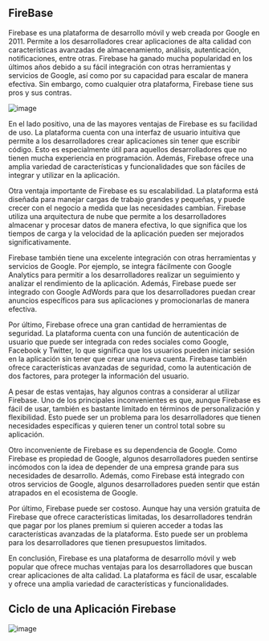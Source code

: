 ## FireBase

Firebase es una plataforma de desarrollo móvil y web creada por Google en 2011. Permite a los desarrolladores crear aplicaciones de alta calidad con características avanzadas de almacenamiento, análisis, autenticación, notificaciones, entre otras. Firebase ha ganado mucha popularidad en los últimos años debido a su fácil integración con otras herramientas y servicios de Google, así como por su capacidad para escalar de manera efectiva. Sin embargo, como cualquier otra plataforma, Firebase tiene sus pros y sus contras.

![image](https://user-images.githubusercontent.com/53130383/223141533-90691794-b944-4b18-bb06-229d51816042.png)


En el lado positivo, una de las mayores ventajas de Firebase es su facilidad de uso. La plataforma cuenta con una interfaz de usuario intuitiva que permite a los desarrolladores crear aplicaciones sin tener que escribir código. Esto es especialmente útil para aquellos desarrolladores que no tienen mucha experiencia en programación. Además, Firebase ofrece una amplia variedad de características y funcionalidades que son fáciles de integrar y utilizar en la aplicación.

Otra ventaja importante de Firebase es su escalabilidad. La plataforma está diseñada para manejar cargas de trabajo grandes y pequeñas, y puede crecer con el negocio a medida que las necesidades cambian. Firebase utiliza una arquitectura de nube que permite a los desarrolladores almacenar y procesar datos de manera efectiva, lo que significa que los tiempos de carga y la velocidad de la aplicación pueden ser mejorados significativamente.

Firebase también tiene una excelente integración con otras herramientas y servicios de Google. Por ejemplo, se integra fácilmente con Google Analytics para permitir a los desarrolladores realizar un seguimiento y analizar el rendimiento de la aplicación. Además, Firebase puede ser integrado con Google AdWords para que los desarrolladores puedan crear anuncios específicos para sus aplicaciones y promocionarlas de manera efectiva.

Por último, Firebase ofrece una gran cantidad de herramientas de seguridad. La plataforma cuenta con una función de autenticación de usuario que puede ser integrada con redes sociales como Google, Facebook y Twitter, lo que significa que los usuarios pueden iniciar sesión en la aplicación sin tener que crear una nueva cuenta. Firebase también ofrece características avanzadas de seguridad, como la autenticación de dos factores, para proteger la información del usuario.

A pesar de estas ventajas, hay algunos contras a considerar al utilizar Firebase. Uno de los principales inconvenientes es que, aunque Firebase es fácil de usar, también es bastante limitado en términos de personalización y flexibilidad. Esto puede ser un problema para los desarrolladores que tienen necesidades específicas y quieren tener un control total sobre su aplicación.

Otro inconveniente de Firebase es su dependencia de Google. Como Firebase es propiedad de Google, algunos desarrolladores pueden sentirse incómodos con la idea de depender de una empresa grande para sus necesidades de desarrollo. Además, como Firebase está integrado con otros servicios de Google, algunos desarrolladores pueden sentir que están atrapados en el ecosistema de Google.

Por último, Firebase puede ser costoso. Aunque hay una versión gratuita de Firebase que ofrece características limitadas, los desarrolladores tendrán que pagar por los planes premium si quieren acceder a todas las características avanzadas de la plataforma. Esto puede ser un problema para los desarrolladores que tienen presupuestos limitados.

En conclusión, Firebase es una plataforma de desarrollo móvil y web popular que ofrece muchas ventajas para los desarrolladores que buscan crear aplicaciones de alta calidad. La plataforma es fácil de usar, escalable y ofrece una amplia variedad de características y funcionalidades.

## Ciclo de una Aplicación Firebase
![image](https://user-images.githubusercontent.com/53130383/223152171-d055b398-354b-4a47-b269-860d285c0c30.png)

